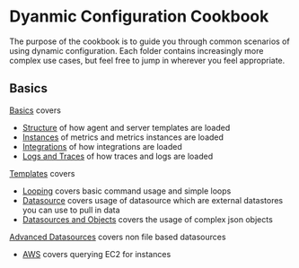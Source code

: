 # Dyanmic Configuration Cookbook

The purpose of the cookbook is to guide you through common scenarios of using dynamic configuration. Each folder contains increasingly more complex use cases, but feel free to jump in wherever you feel appropriate.

## Basics

[Basics](./01_Basics) covers
- [Structure](./01_Basics/01_Structure.md) of how agent and server templates are loaded
- [Instances](./01_Basics/02_Instances.md) of metrics and metrics instances are loaded
- [Integrations](./01_Basics/03_Integrations.md) of how integrations are loaded
- [Logs and Traces](./01_Basics/04_Logs_and_Traces.md) of how traces and logs are loaded

[Templates](./02_Templates) covers
- [Looping](./02_Templates/01_Looping.md) covers basic command usage and simple loops
- [Datasource](./02_Templates/02_Datasources.md) covers usage of datasource which are external datastores you can use to pull in data
- [Datasources and Objects](./02_Templates/03_Datasource_and_Objects.md) covers the usage of complex json objects

[Advanced Datasources](./03_Advanced_Datasources) covers non file based datasources
- [AWS](./03_Advanced_Datasources/01_AWS.md) covers querying EC2 for instances